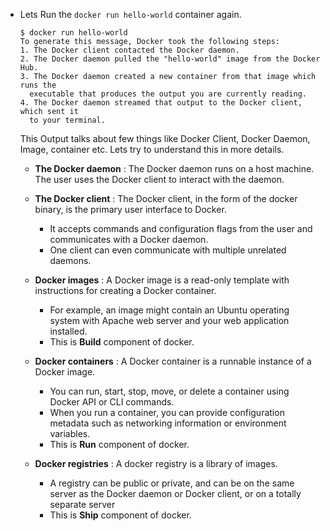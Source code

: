 - Lets Run the ``docker run hello-world`` container again.  

  ```
  $ docker run hello-world
  To generate this message, Docker took the following steps:
  1. The Docker client contacted the Docker daemon.
  2. The Docker daemon pulled the "hello-world" image from the Docker Hub.
  3. The Docker daemon created a new container from that image which runs the
    executable that produces the output you are currently reading.
  4. The Docker daemon streamed that output to the Docker client, which sent it
    to your terminal.
  ```

  This Output talks about few things like Docker Client, Docker Daemon, Image, container etc. Lets try to understand this in more details.


  - __The Docker daemon__ : The Docker daemon runs on a host machine. The user uses the Docker client to interact with the daemon.

  - __The Docker client__ : The Docker client, in the form of the docker binary, is the primary user interface to Docker.
    -  It accepts commands and configuration flags from the user and communicates with a Docker daemon.
    - One client can even communicate with multiple unrelated daemons.

  - __Docker images__ : A Docker image is a read-only template with instructions for creating a Docker container.
    - For example, an image might contain an Ubuntu operating system with Apache web server and your web application installed.
    - This is __Build__ component of docker.

  - __Docker containers__ : A Docker container is a runnable instance of a Docker image.
      - You can run, start, stop, move, or delete a container using Docker API or CLI commands.
      - When you run a container, you can provide configuration metadata such as networking information or environment variables.
      - This is __Run__ component of docker.

  - __Docker registries__ : A docker registry is a library of images.
      - A registry can be public or private, and can be on the same server as the Docker daemon or Docker client, or on a totally separate server
      - This is __Ship__ component of docker.
